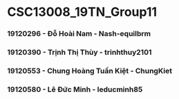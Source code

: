 # CSC13008_19TN_Group11
### 19120296 - Đỗ Hoài Nam - Nash-equilbrm  
### 19120390 - Trịnh Thị Thùy - trinhthuy2101  
### 19120553 - Chung Hoàng Tuấn Kiệt - ChungKiet  
### 19120580 - Lê Đức Minh - leducminh85
